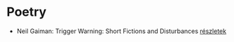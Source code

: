 # Poetry

- Neil Gaiman: Trigger Warning: Short Fictions and Disturbances [részletek](../_details/Neil%20Gaiman.md#id_1804)